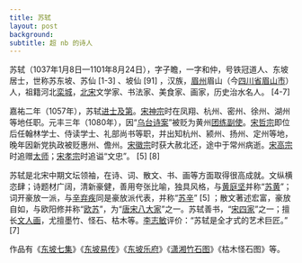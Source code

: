 ```yaml
---
title: 苏轼
layout: post
background: 
subtitle: 超 nb 的诗人
---
```


苏轼（1037年1月8日—1101年8月24日），字子瞻，一字和仲，号铁冠道人、东坡居士，世称苏东坡、苏仙 [1-3] 、坡仙 [91] ，汉族，[眉州](https://baike.baidu.com/item/眉州/2773031)眉山（今[四川省](https://baike.baidu.com/item/四川省/15626925)[眉山市](https://baike.baidu.com/item/眉山市/3273063)）人，祖籍河北[栾城](https://baike.baidu.com/item/栾城/176011)，[北宋](https://baike.baidu.com/item/北宋/396063)文学家、书法家、美食家、画家，历史治水名人。 [4-7] 

嘉祐二年（1057年），苏轼[进士及第](https://baike.baidu.com/item/进士及第/4339334)。[宋神宗](https://baike.baidu.com/item/宋神宗/1478596)时在凤翔、杭州、密州、徐州、湖州等地任职。元丰三年（1080年），因“[乌台诗案](https://baike.baidu.com/item/乌台诗案/1287596)”被贬为黄州[团练副使](https://baike.baidu.com/item/团练副使/3809068)。[宋哲宗](https://baike.baidu.com/item/宋哲宗/1086122)即位后任翰林学士、侍读学士、礼部尚书等职，并出知杭州、颍州、扬州、定州等地，晚年因新党执政被贬惠州、儋州。[宋徽宗](https://baike.baidu.com/item/宋徽宗/220068)时获大赦北还，途中于常州病逝。[宋高宗](https://baike.baidu.com/item/宋高宗/1478676)时追赠[太师](https://baike.baidu.com/item/太师/531473)；[宋孝宗](https://baike.baidu.com/item/宋孝宗/1083989)时追谥“文忠”。 [5] [8] 

苏轼是北宋中期文坛领袖，在诗、词、散文、书、画等方面取得很高成就。文纵横恣肆；诗题材广阔，清新豪健，善用夸张比喻，独具风格，与[黄庭坚](https://baike.baidu.com/item/黄庭坚/208277)并称“[苏黄](https://baike.baidu.com/item/苏黄/1302504)”；词开豪放一派，与[辛弃疾](https://baike.baidu.com/item/辛弃疾/134859)同是豪放派代表，并称“[苏辛](https://baike.baidu.com/item/苏辛/1288425)” [5] ；散文著述宏富，豪放自如，与欧阳修并称“[欧苏](https://baike.baidu.com/item/欧苏/3810719)”，为“[唐宋八大家](https://baike.baidu.com/item/唐宋八大家/136448)”之一。苏轼善书，“[宋四家](https://baike.baidu.com/item/宋四家/191189)”之一；擅长[文人画](https://baike.baidu.com/item/文人画/201610)，尤擅墨竹、怪石、枯木等。[李志敏](https://baike.baidu.com/item/李志敏/13285894)评价：“苏轼是全才式的艺术巨匠。” [7] 

作品有《[东坡七集](https://baike.baidu.com/item/东坡七集/202359)》《[东坡易传](https://baike.baidu.com/item/东坡易传)》《[东坡乐府](https://baike.baidu.com/item/东坡乐府/7690446)》《[潇湘竹石图](https://baike.baidu.com/item/潇湘竹石图/4444852)》《枯木怪石图》等。